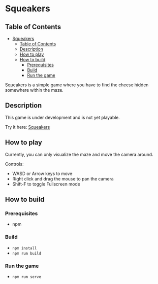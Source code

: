 # Squeakers

## Table of Contents

- [Squeakers](#squeakers)
  - [Table of Contents](#table-of-contents)
  - [Description](#description)
  - [How to play](#how-to-play)
  - [How to build](#how-to-build)
    - [Prerequisites](#prerequisites)
    - [Build](#build)
    - [Run the game](#run-the-game)

Squeakers is a simple game where you have to find the cheese hidden somewhere within the maze.

## Description

This game is under development and is not yet playable.

Try it here: [Squeakers](https://corysia.github.io/squeakers/)

## How to play

Currently, you can only visualize the maze and move the camera around.

Controls:

- WASD or Arrow keys to move
- Right click and drag the mouse to pan the camera
- Shift-F to toggle Fullscreen mode

## How to build

### Prerequisites

- npm

### Build

- `npm install`
- `npm run build`

### Run the game

- `npm run serve`
